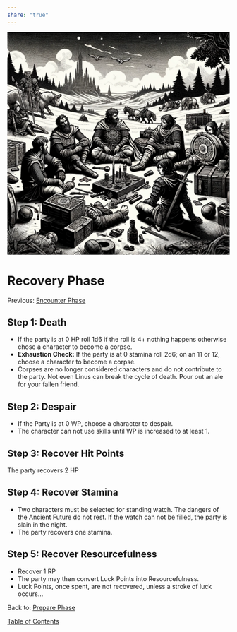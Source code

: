 ```yaml
---  
share: "true"  
---  
```

  
![Pasted image 20240126173813](./Pasted%20image%2020240126173813.png)  
  
# Recovery Phase  
Previous: [Encounter Phase](./Encounter%20Phase.html)  
  
## Step 1: Death  
  
- If the party is at 0 HP roll 1d6 if the roll is 4+ nothing happens otherwise chose a character to become a corpse.  
- **Exhaustion Check:** If the party is at 0 stamina roll 2d6; on an 11 or 12, choose a character to become a corpse.  
- Corpses are no longer considered characters and do not contribute to the party. Not even Linus can break the cycle of death. Pour out an ale for your fallen friend.  
  
## Step 2: Despair  
  
- If the Party is at 0 WP, choose a character to despair.  
- The character can not use skills until WP is increased to at least 1.  
  
## Step 3: Recover Hit Points  
  
The party recovers 2 HP  
  
## Step 4: Recover Stamina  
  
- Two characters must be selected for standing watch. The dangers of the Ancient Future do not rest. If the watch can not be filled, the party is slain in the night.  
- The party recovers one stamina.  
  
## Step 5: Recover Resourcefulness  
  
- Recover 1 RP  
- The party may then convert Luck Points into Resourcefulness.  
- Luck Points, once spent, are not recovered, unless a stroke of luck occurs...  
  
Back to: [Prepare Phase](./Prepare%20Phase.html)  
  
[Table of Contents](./Table%20of%20Contents.html)